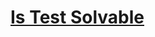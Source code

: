 # [Is Test Solvable](https://app.codesignal.com/arcade/python-arcade/lambda-illusions/eP7hJDmLdZym2Kdo3/)
